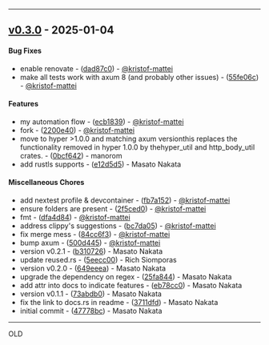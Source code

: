 - - -
## [v0.3.0](https://github.com/kristof-mattei/axum-proxy/compare/47778bcae2d2f6c8a44e7cb1fdb9c279adb135d9..v0.3.0) - 2025-01-04
#### Bug Fixes
- enable renovate - ([dad87c0](https://github.com/kristof-mattei/axum-proxy/commit/dad87c0b813eb4bbc95fa00dbd358caf71f50c13)) - [@kristof-mattei](https://github.com/kristof-mattei)
- make all tests work with axum 8 (and probably other issues) - ([55fe06c](https://github.com/kristof-mattei/axum-proxy/commit/55fe06cbc5219b04dba44c4b0561e64abb855247)) - [@kristof-mattei](https://github.com/kristof-mattei)
#### Features
- my automation flow - ([ecb1839](https://github.com/kristof-mattei/axum-proxy/commit/ecb1839542aa358b22dcc031f165e7ef358d85ae)) - [@kristof-mattei](https://github.com/kristof-mattei)
- fork - ([2200e40](https://github.com/kristof-mattei/axum-proxy/commit/2200e40b96452dd266b4a01d727a1c0bfe56184b)) - [@kristof-mattei](https://github.com/kristof-mattei)
- move to hyper >1.0.0 and matching axum versionthis replaces the functionality removed in hyper 1.0.0 by thehyper_util and http_body_util crates. - ([0bcf642](https://github.com/kristof-mattei/axum-proxy/commit/0bcf642f85df871fc24bb9eb4dc3e8cf24162d08)) - manorom
- add rustls supports - ([e12d5d5](https://github.com/kristof-mattei/axum-proxy/commit/e12d5d5c04b2f889c4a6438c7bb9884c8f214790)) - Masato Nakata
#### Miscellaneous Chores
- add nextest profile & devcontainer - ([fb7a152](https://github.com/kristof-mattei/axum-proxy/commit/fb7a15280bc8870c32ab43d2b639727ad5bad077)) - [@kristof-mattei](https://github.com/kristof-mattei)
- ensure folders are present - ([2f5ced0](https://github.com/kristof-mattei/axum-proxy/commit/2f5ced0ab2d5cf71a560744362fe0672df7a3d0b)) - [@kristof-mattei](https://github.com/kristof-mattei)
- fmt - ([dfa4d84](https://github.com/kristof-mattei/axum-proxy/commit/dfa4d841ac7e53fd18db5ccc9f68c92a24f240c9)) - [@kristof-mattei](https://github.com/kristof-mattei)
- address clippy's suggestions - ([bc7da05](https://github.com/kristof-mattei/axum-proxy/commit/bc7da05d6f86730da5862df2913371adfb1369e1)) - [@kristof-mattei](https://github.com/kristof-mattei)
- fix merge mess - ([84cc6f3](https://github.com/kristof-mattei/axum-proxy/commit/84cc6f31043fc386cf359a830f7430d513876fa8)) - [@kristof-mattei](https://github.com/kristof-mattei)
- bump axum - ([500d445](https://github.com/kristof-mattei/axum-proxy/commit/500d44523f5681ec40d9f7087939e417e1aab5ec)) - [@kristof-mattei](https://github.com/kristof-mattei)
- version v0.2.1 - ([b310726](https://github.com/kristof-mattei/axum-proxy/commit/b31072661b4566746b32e71447eec36b4572c4f9)) - Masato Nakata
- update reused.rs - ([5eecc00](https://github.com/kristof-mattei/axum-proxy/commit/5eecc00a6c6d199627d6f2fb1710116e7886ed20)) - Rich Siomporas
- version v0.2.0 - ([649eeea](https://github.com/kristof-mattei/axum-proxy/commit/649eeeac0dd7cd10abe7f12a31e62249483354fd)) - Masato Nakata
- upgrade the dependency on regex - ([25fa844](https://github.com/kristof-mattei/axum-proxy/commit/25fa844cb20b56891d7f65bf4032270638106082)) - Masato Nakata
- add attr into docs to indicate features - ([eb78cc0](https://github.com/kristof-mattei/axum-proxy/commit/eb78cc07da519387f4fbe4ee6d737da7075ca7fe)) - Masato Nakata
- version v0.1.1 - ([73abdb0](https://github.com/kristof-mattei/axum-proxy/commit/73abdb0965a7cb3d4f82dc95f43935734e0291db)) - Masato Nakata
- fix the link to docs.rs in readme - ([3711dfd](https://github.com/kristof-mattei/axum-proxy/commit/3711dfd0b897721e8bfeb33299e08e116353d794)) - Masato Nakata
- initial commit - ([47778bc](https://github.com/kristof-mattei/axum-proxy/commit/47778bcae2d2f6c8a44e7cb1fdb9c279adb135d9)) - Masato Nakata

- - -


OLD
